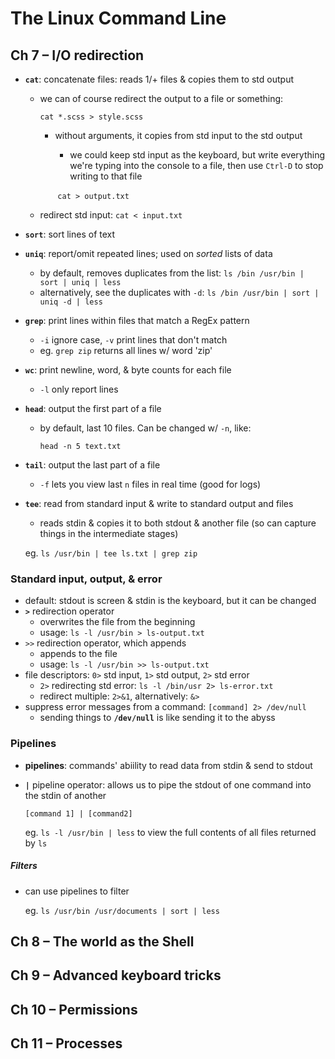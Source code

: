 # The Linux Command Line

## Ch 7 – I/O redirection

* __`cat`__: concatenate files: reads 1/+ files & copies them to std output

  * we can of course redirect the output to a file or something:

    `cat *.scss > style.scss`

    * without arguments, it copies from std input to the std output

      * we could keep std input as the keyboard, but write everything we're typing into the console to a file, then use `Ctrl-D` to stop writing to that file

      ​ `cat > output.txt`

  * redirect std input: `cat < input.txt`

* __`sort`__: sort lines of text

* __`uniq`__: report/omit repeated lines; used on _sorted_ lists of data

  * by default, removes duplicates from the list: `ls /bin /usr/bin | sort | uniq | less`
  * alternatively, see the duplicates with `-d`: `ls /bin /usr/bin | sort | uniq -d | less`

* __`grep`__: print lines within files that match a RegEx pattern

  * `-i` ignore case, `-v` print lines that don't match
  * eg. `grep zip` returns all lines w/ word 'zip'

* __`wc`__: print newline, word, & byte counts for each file

  * `-l` only report lines

* __`head`__: output the first part of a file

  * by default, last 10 files. Can be changed w/ `-n`, like:

    `head -n 5 text.txt`

* __`tail`__: output the last part of a file

  * `-f` lets you view last `n` files in real time (good for logs)

* __`tee`__: read from standard input & write to standard output and files

  * reads stdin & copies it to both stdout & another file (so can capture things in the intermediate stages)

  eg. `ls /usr/bin | tee ls.txt | grep zip`

### Standard input, output, & error

* default: stdout is screen & stdin is the keyboard, but it can be changed
* __`>`__ redirection operator
  * overwrites the file from the beginning
  * usage: `ls -l /usr/bin > ls-output.txt`
* `>>` redirection operator, which appends
  * appends to the file
  * usage: `ls -l /usr/bin >> ls-output.txt`
* file descriptors: `0>` std input, `1>` std output, `2>` std error
  * `2>` redirecting std error: `ls -l /bin/usr 2> ls-error.txt`
  * redirect multiple: `2>&1`, alternatively: `&>`
* suppress error messages from a command: `[command] 2> /dev/null`
  * sending things to __`/dev/null`__ is like sending it to the abyss

### Pipelines

* __pipelines__: commands' abiility to read data from stdin & send to stdout

* __`|`__ pipeline operator: allows us to pipe the stdout of one command into the stdin of another

  `[command 1] | [command2]`

  eg. `ls -l /usr/bin | less` to view the full contents of all files returned by `ls`

##### Filters

* can use pipelines to filter

  eg. `ls /usr/bin /usr/documents | sort | less`

## Ch 8 – The world as the Shell

## Ch 9 – Advanced keyboard tricks

## Ch 10 – Permissions

## Ch 11 – Processes
